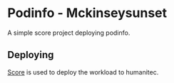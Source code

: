 # Podinfo - Mckinseysunset

A simple score project deploying podinfo.

## Deploying

[Score](https://score.dev/) is used to deploy the workload to humanitec.
